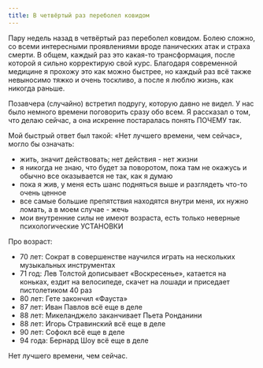 ```yaml
---
title: В четвёртый раз переболел ковидом
---
```

Пару недель назад в четвёртый раз переболел ковидом. Болею сложно, со всеми интересными проявлениями вроде панических атак и страха смерти. В общем, каждый раз это какая-то трансформация, после которой я сильно корректирую свой курс. Благодаря современной медицине я прохожу это как можно быстрее, но каждый раз всё также невыносимо тяжко и очень тоскливо, а после я люблю жизнь, как никогда раньше.

Позавчера (случайно) встретил подругу, которую давно не видел. У нас было немного времени поговорить сразу обо всем. Я рассказал о том, что делаю сейчас, а она искренне постаралась понять ПОЧЕМУ так. 

Мой быстрый ответ был такой: «Нет лучшего времени, чем сейчас», могло бы означать:
- жить, значит действовать; нет действия - нет жизни
- я никогда не знаю, что будет за поворотом, пока там не окажусь и обычно все оказывается не так, как я думаю
- пока я жив, у меня есть шанс подняться выше и разглядеть что-то очень ценное
- все самые большие препятствия находятся внутри меня, их нужно ломать, а в моем случае - жечь
- мои внутренние силы не имеют возраста, есть только неверные психологические УСТАНОВКИ

Про возраст:
- 70 лет: Сократ в совершенстве научился играть на нескольких музыкальных инструментах
- 71 год: Лев Толстой дописывает «Воскресенье», катается на коньках, ездит на велосипеде, скачет на лошади и приседает пистолетиком 40 раз
- 80 лет: Гете закончил «Фауста»
- 87 лет: Иван Павлов всё еще в деле
- 88 лет: Микеланджело заканчивает Пьета Ронданини
- 88 лет: Игорь Стравинский всё еще в деле
- 90 лет: Софокл всё еще в деле
- 94 года: Бернард Шоу всё еще в деле

Нет лучшего времени, чем сейчас.